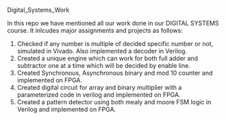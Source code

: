 Digital_Systems_Work

  In this repo we have mentioned all our work done in our DIGITAL SYSTEMS course.
  It inlcudes major assignments and projects as follows:
  1. Checked if any number is multiple of decided specific number or not, simulated in Vivado. Also implemented a decoder in Verilog.
  2. Created a unique engine which can work for both full adder and subtractor one at a time which will be decided by enable line.
  3. Created Synchronous, Asynchronous binary and mod 10 counter and implemented on FPGA.
  4. Created digital circuit for array and binary multiplier with a parameterized code in verilog and implemented on FPGA.
  5. Created a pattern detector using both mealy and moore FSM logic in Verilog and implemented on FPGA.
